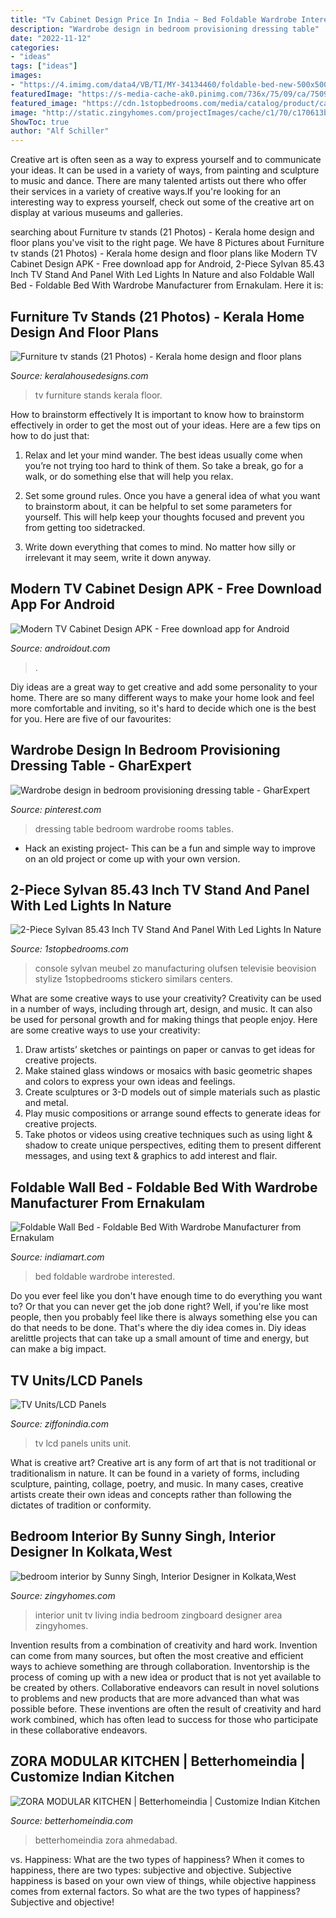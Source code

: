 ```yaml
---
title: "Tv Cabinet Design Price In India ~ Bed Foldable Wardrobe Interested"
description: "Wardrobe design in bedroom provisioning dressing table"
date: "2022-11-12"
categories:
- "ideas"
tags: ["ideas"]
images:
- "https://4.imimg.com/data4/VB/TI/MY-34134460/foldable-bed-new-500x500.jpg"
featuredImage: "https://s-media-cache-ak0.pinimg.com/736x/75/09/ca/7509ca25a3d149dcf2049d72193f384d--dressing-tables-dressing-rooms.jpg"
featured_image: "https://cdn.1stopbedrooms.com/media/catalog/product/cache/1/image/cc0ec2d91bc4dd8becc1b9167d5c2be1/2/-/2-piece-sylvan-85-43-inch-tv-stand-and-panel-with-led-lights-in-nature-wood-and-off-white_qb13240356_4.jpg"
image: "http://static.zingyhomes.com/projectImages/cache/c1/70/c170613b8a235c8bf49d7e2411c9462a.jpg"
ShowToc: true
author: "Alf Schiller"
---
```



Creative art is often seen as a way to express yourself and to communicate your ideas. It can be used in a variety of ways, from painting and sculpture to music and dance. There are many talented artists out there who offer their services in a variety of creative ways.If you're looking for an interesting way to express yourself, check out some of the creative art on display at various museums and galleries.

	

		
searching about Furniture tv stands (21 Photos) - Kerala home design and floor plans you've visit to the right page. We have 8 Pictures about Furniture tv stands (21 Photos) - Kerala home design and floor plans like Modern TV Cabinet Design APK - Free download app for Android, 2-Piece Sylvan 85.43 Inch TV Stand And Panel With Led Lights In Nature and also Foldable Wall Bed - Foldable Bed With Wardrobe Manufacturer from Ernakulam. Here it is:
		
    
## Furniture Tv Stands (21 Photos) - Kerala Home Design And Floor Plans

<img loading=lazy src="https://1.bp.blogspot.com/_597Km39HXAk/SwqLJdYjZ7I/AAAAAAAAFpI/RCSxHvqVcTY/s1600/flat-tv-furniture-21.jpg" onerror="this.onerror=null;this.src='https://tse4.mm.bing.net/th?id=OIP.8_QgM9CP_ecf6Q_mrH37oQAAAA&amp;pid=15.1';" alt="Furniture tv stands (21 Photos) - Kerala home design and floor plans">

_Source: keralahousedesigns.com_

>tv furniture stands kerala floor. 

	

How to brainstorm effectively
It is important to know how to brainstorm effectively in order to get the most out of your ideas. Here are a few tips on how to do just that:
1. Relax and let your mind wander. The best ideas usually come when you’re not trying too hard to think of them. So take a break, go for a walk, or do something else that will help you relax.

2. Set some ground rules. Once you have a general idea of what you want to brainstorm about, it can be helpful to set some parameters for yourself. This will help keep your thoughts focused and prevent you from getting too sidetracked.

3. Write down everything that comes to mind. No matter how silly or irrelevant it may seem, write it down anyway.

    
## Modern TV Cabinet Design APK - Free Download App For Android

<img loading=lazy src="https://media.cdnandroid.com/item_images/992416/imagen-modern-tv-cabinet-design-0big.jpg" onerror="this.onerror=null;this.src='https://tse3.mm.bing.net/th?id=OIP.tTKnOFYkPXtBzVF48eJahQHaF7&amp;pid=15.1';" alt="Modern TV Cabinet Design APK - Free download app for Android">

_Source: androidout.com_

>. 

	

Diy ideas are a great way to get creative and add some personality to your home. There are so many different ways to make your home look and feel more comfortable and inviting, so it's hard to decide which one is the best for you. Here are five of our favourites:

    
## Wardrobe Design In Bedroom Provisioning Dressing Table - GharExpert

<img loading=lazy src="https://s-media-cache-ak0.pinimg.com/736x/75/09/ca/7509ca25a3d149dcf2049d72193f384d--dressing-tables-dressing-rooms.jpg" onerror="this.onerror=null;this.src='https://tse1.mm.bing.net/th?id=OIP.ogjlddwJoLiTqn4dxtGqKgHaJ3&amp;pid=15.1';" alt="Wardrobe design in bedroom provisioning dressing table - GharExpert">

_Source: pinterest.com_

>dressing table bedroom wardrobe rooms tables. 

	

- Hack an existing project- This can be a fun and simple way to improve on an old project or come up with your own version.

    
## 2-Piece Sylvan 85.43 Inch TV Stand And Panel With Led Lights In Nature

<img loading=lazy src="https://cdn.1stopbedrooms.com/media/catalog/product/cache/1/image/cc0ec2d91bc4dd8becc1b9167d5c2be1/2/-/2-piece-sylvan-85-43-inch-tv-stand-and-panel-with-led-lights-in-nature-wood-and-off-white_qb13240356_4.jpg" onerror="this.onerror=null;this.src='https://tse4.mm.bing.net/th?id=OIP.4LsX1TCGxI9QlfXZgBpF-gHaEo&amp;pid=15.1';" alt="2-Piece Sylvan 85.43 Inch TV Stand And Panel With Led Lights In Nature">

_Source: 1stopbedrooms.com_

>console sylvan meubel zo manufacturing olufsen televisie beovision stylize 1stopbedrooms stickero similars centers. 

	

What are some creative ways to use your creativity?
Creativity can be used in a number of ways, including through art, design, and music. It can also be used for personal growth and for making things that people enjoy. Here are some creative ways to use your creativity: 
1. Draw artists’ sketches or paintings on paper or canvas to get ideas for creative projects. 
2. Make stained glass windows or mosaics with basic geometric shapes and colors to express your own ideas and feelings. 
3. Create sculptures or 3-D models out of simple materials such as plastic and metal. 
4. Play music compositions or arrange sound effects to generate ideas for creative projects. 
5. Take photos or videos using creative techniques such as using light & shadow to create unique perspectives, editing them to present different messages, and using text & graphics to add interest and flair.

    
## Foldable Wall Bed - Foldable Bed With Wardrobe Manufacturer From Ernakulam

<img loading=lazy src="https://4.imimg.com/data4/VB/TI/MY-34134460/foldable-bed-new-500x500.jpg" onerror="this.onerror=null;this.src='https://tse4.mm.bing.net/th?id=OIP.4T9-xJvNkDuY7egl4hs3eAHaE8&amp;pid=15.1';" alt="Foldable Wall Bed - Foldable Bed With Wardrobe Manufacturer from Ernakulam">

_Source: indiamart.com_

>bed foldable wardrobe interested. 

	

Do you ever feel like you don't have enough time to do everything you want to? Or that you can never get the job done right? Well, if you're like most people, then you probably feel like there is always something else you can do that needs to be done. That's where the diy idea comes in. Diy ideas arelittle projects that can take up a small amount of time and energy, but can make a big impact.

    
## TV Units/LCD Panels

<img loading=lazy src="http://ziffonindia.com/images/TV_Unit/ziffon-TV_Unit22.jpg" onerror="this.onerror=null;this.src='https://tse1.mm.bing.net/th?id=OIP.TwUmQ2K34sIU2AMir4bAFwAAAA&amp;pid=15.1';" alt="TV Units/LCD Panels">

_Source: ziffonindia.com_

>tv lcd panels units unit. 

	

What is creative art?
Creative art is any form of art that is not traditional or traditionalism in nature. It can be found in a variety of forms, including sculpture, painting, collage, poetry, and music. In many cases, creative artists create their own ideas and concepts rather than following the dictates of tradition or conformity.

    
## Bedroom Interior By Sunny Singh, Interior Designer In Kolkata,West

<img loading=lazy src="http://static.zingyhomes.com/projectImages/cache/c1/70/c170613b8a235c8bf49d7e2411c9462a.jpg" onerror="this.onerror=null;this.src='https://tse4.mm.bing.net/th?id=OIP.8IdaxFaw0ryjSpljwI883wHaFj&amp;pid=15.1';" alt="bedroom interior by Sunny Singh, Interior Designer in Kolkata,West">

_Source: zingyhomes.com_

>interior unit tv living india bedroom zingboard designer area zingyhomes. 

	

Invention results from a combination of creativity and hard work.
Invention can come from many sources, but often the most creative and efficient ways to achieve something are through collaboration. Inventorship is the process of coming up with a new idea or product that is not yet available to be created by others. Collaborative endeavors can result in novel solutions to problems and new products that are more advanced than what was possible before. These inventions are often the result of creativity and hard work combined, which has often lead to success for those who participate in these collaborative endeavors.

    
## ZORA MODULAR KITCHEN | Betterhomeindia | Customize Indian Kitchen

<img loading=lazy src="https://www.betterhomeindia.com/wp-content/uploads/2019/01/modular-kitchen-511359-600x450.jpg" onerror="this.onerror=null;this.src='https://tse3.mm.bing.net/th?id=OIP.KUUiC95_XND1QJHzs6WOGwHaFj&amp;pid=15.1';" alt="ZORA MODULAR KITCHEN | Betterhomeindia | Customize Indian Kitchen">

_Source: betterhomeindia.com_

>betterhomeindia zora ahmedabad. 

	

vs. Happiness: What are the two types of happiness?
When it comes to happiness, there are two types: subjective and objective. Subjective happiness is based on your own view of things, while objective happiness comes from external factors. So what are the two types of happiness? Subjective and objective!

